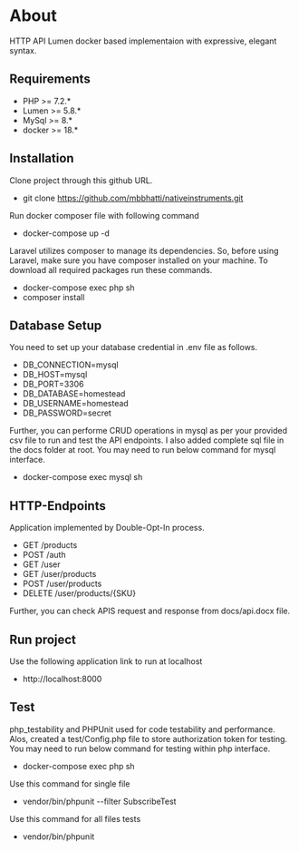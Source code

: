 # About

HTTP API Lumen docker based implementaion with expressive, elegant syntax.

## Requirements
- PHP >= 7.2.*
- Lumen >= 5.8.*
- MySql >= 8.*
- docker >= 18.*

## Installation
Clone project through this github URL.
- git clone https://github.com/mbbhatti/nativeinstruments.git

Run docker composer file with following command
- docker-compose up -d

Laravel utilizes composer to manage its dependencies. So, before using Laravel, make sure you have composer installed on your machine. To download all required packages run these commands.
- docker-compose exec php sh
- composer install

## Database Setup
You need to set up your database credential in .env file as follows.

- DB_CONNECTION=mysql
- DB_HOST=mysql
- DB_PORT=3306
- DB_DATABASE=homestead
- DB_USERNAME=homestead
- DB_PASSWORD=secret

Further, you can performe CRUD operations in mysql as per your provided csv file to run and test the API endpoints. I also added complete sql file in the docs folder at root. You may need to run below command for mysql interface.
- docker-compose exec mysql sh

## HTTP-Endpoints
Application implemented by Double-Opt-In process.

- GET /products
- POST /auth
- GET /user
- GET /user/products
- POST /user/products
- DELETE /user/products/{SKU}

Further, you can check APIS request and response from docs/api.docx file.

## Run project
Use the following application link to run at localhost
- http://localhost:8000

## Test
php_testability and PHPUnit used for code testability and performance. Alos, created a test/Config.php file to store authorization token for testing. You may need to run below command for testing within php interface.
- docker-compose exec php sh

Use this command for single file
- vendor/bin/phpunit --filter SubscribeTest

Use this command for all files tests
- vendor/bin/phpunit